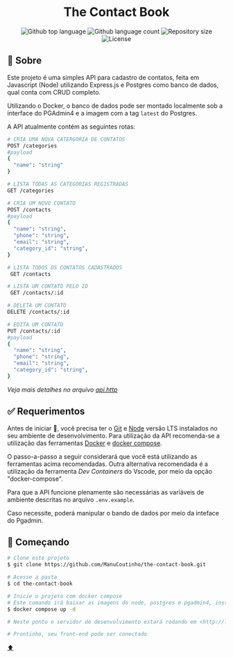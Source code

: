 <h1 align="center">The Contact Book</h1>

<p align="center">
  <img alt="Github top language" src="https://img.shields.io/github/languages/top/ManuCoutinho/the-contact-book?color=FACC88&style=for-the-badge">
  <img alt="Github language count" src="https://img.shields.io/github/languages/count/ManuCoutinho/the-contact-book?color=FACC88&style=for-the-badge">
  <img alt="Repository size" src="https://img.shields.io/github/repo-size/ManuCoutinho/the-contact-book?color=FACC88&style=for-the-badge">
  <img alt="License" src="https://img.shields.io/github/license/ManuCoutinho/the-contact-book?color=FACC88&style=for-the-badge">

</p>

## :yarn: Sobre

Este projeto é uma simples API para cadastro de contatos, feita em Javascript (Node) utilizando Express.js e Postgres como banco de dados, qual conta com CRUD completo.

Utilizando o Docker, o banco de dados pode ser montado localmente sob a interface do PGAdmin4 e a imagem com a tag `latest` do Postgres.

A API atualmente contém as seguintes rotas:

```bash
# CRIA UMA NOVA CATERGORIA DE CONTATOS
POST /categories
#payload
{
  "name": "string"
}

# LISTA TODAS AS CATEGORIAS REGISTRADAS
GET /categories

# CRIA UM NOVO CONTATO
POST /contacts
#payload
{
  "name": "string",
  "phone": "string",
  "email": "string",
  "category_id": "string",
}

# LISTA TODOS OS CONTATOS CADASTRADOS
 GET /contacts

# LISTA UM CONTATO PELO ID
 GET /contacts/:id

# DELETA UM CONTATO
DELETE /contacts/:id

# EDITA UM CONTATO
PUT /contacts/:id
#payload
{
  "name": "string",
  "phone": "string",
  "email": "string",
  "category_id": "string",
}

```

_Veja mais detalhes no arquivo [api.http](api.http)_

## :white_check_mark: Requerimentos

Antes de iniciar :checkered_flag:, você precisa ter o [Git](https://git-scm.com) e [Node](https://nodejs.org/en/) versão LTS instalados no seu ambiente de desenvolvimento.
Para utilização da API recomenda-se a utilização das ferramentas [Docker](https://www.docker.comm) e [docker compose](https://docs.docker.com/compose/).

O passo-a-passo a seguir considerará que você está utilizando as ferramentas acima recomendadas.
Outra alternativa recomendada é a utilização da ferramenta _Dev Containers_ do Vscode, por meio da opção "docker-compose".

Para que a API funcione plenamente são necessárias as variáveis de ambiente descritas no arquivo `.env.example`.

Caso necessite, poderá manipular o bando de dados por meio da inteface do Pgadmin.

## :checkered_flag: Começando

```bash
# Clone este projeto
$ git clone https://github.com/ManuCoutinho/the-contact-book.git

# Acesse a pasta
$ cd the-contact-book

# Inicie o projeto com docker compose
# Este comando irá baixar as imagens do node, postgres e pgadmin4, instalar as dependencias necessárias e iniciar o Prisma com a tabela Mensseger
$ docker compose up -d

# Neste ponto o servidor de desenvolvimento estará rodando em <http://localhost:3333>

# Prontinho, seu front-end pode ser conectado
```

<a href="#top">⬆️</a>
